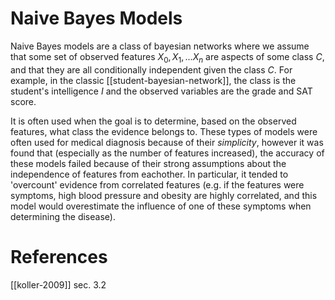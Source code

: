 # Naive Bayes Models
Naive Bayes models are a class of bayesian networks where we assume that some set of observed features ${X_0, X_1, ... X_n}$ are aspects of some class $C$, and that they are all conditionally independent given the class $C$. For example, in the classic [[student-bayesian-network]], the class is the student's intelligence $I$ and the observed variables are the grade and SAT score.

It is often used when the goal is to determine, based on the observed features, what class the evidence belongs to. These types of models were often used for medical diagnosis because of their *simplicity*, however it was found that (especially as the number of features increased), the accuracy of these models failed because of their strong assumptions about the independence of features from eachother. In particular, it tended to 'overcount' evidence from correlated features (e.g. if the features were symptoms, high blood pressure and obesity are highly correlated, and this model would overestimate the influence of one of these symptoms when determining the disease).

# References
[[koller-2009]] sec. 3.2